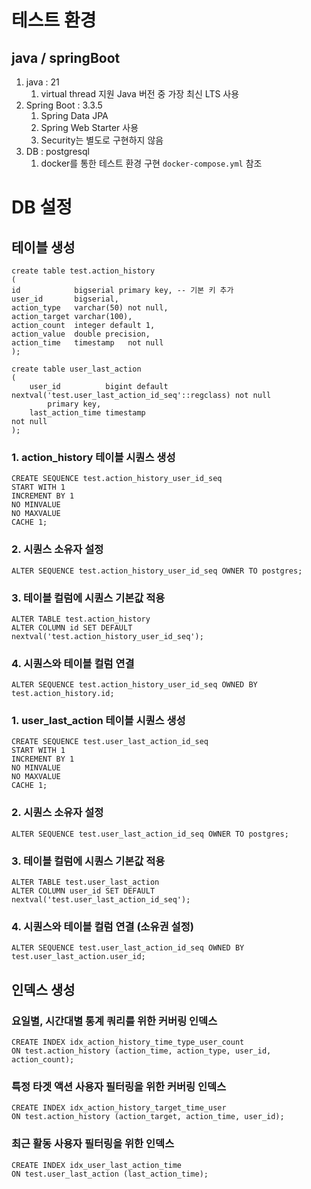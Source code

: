 # 테스트 환경
## java / springBoot
1. java : 21
    1. virtual thread 지원 Java 버전 중 가장 최신 LTS 사용 
2. Spring Boot : 3.3.5 
   1. Spring Data JPA
   2. Spring Web Starter 사용
   3. Security는 별도로 구현하지 않음
3. DB : postgresql
    1. docker를 통한 테스트 환경 구현 `docker-compose.yml` 참조

# DB 설정
## 테이블 생성
```postgresql
create table test.action_history
(
id            bigserial primary key, -- 기본 키 추가
user_id       bigserial,
action_type   varchar(50) not null,
action_target varchar(100),
action_count  integer default 1,
action_value  double precision,
action_time   timestamp   not null
);

create table user_last_action
(
    user_id          bigint default nextval('test.user_last_action_id_seq'::regclass) not null
        primary key,
    last_action_time timestamp                                                        not null
);
```

### 1. action_history 테이블 시퀀스 생성
```postgresql
CREATE SEQUENCE test.action_history_user_id_seq
START WITH 1
INCREMENT BY 1
NO MINVALUE
NO MAXVALUE
CACHE 1;
```

### 2. 시퀀스 소유자 설정
```postgresql
ALTER SEQUENCE test.action_history_user_id_seq OWNER TO postgres;
```

### 3. 테이블 컬럼에 시퀀스 기본값 적용
```postgresql
ALTER TABLE test.action_history
ALTER COLUMN id SET DEFAULT nextval('test.action_history_user_id_seq');
```

### 4. 시퀀스와 테이블 컬럼 연결
```postgresql
ALTER SEQUENCE test.action_history_user_id_seq OWNED BY test.action_history.id;
```


### 1. user_last_action 테이블 시퀀스 생성
```postgresql
CREATE SEQUENCE test.user_last_action_id_seq
START WITH 1
INCREMENT BY 1
NO MINVALUE
NO MAXVALUE
CACHE 1;
```

### 2. 시퀀스 소유자 설정
```postgresql
ALTER SEQUENCE test.user_last_action_id_seq OWNER TO postgres;
```

### 3. 테이블 컬럼에 시퀀스 기본값 적용
```postgresql
ALTER TABLE test.user_last_action
ALTER COLUMN user_id SET DEFAULT nextval('test.user_last_action_id_seq');
```

### 4. 시퀀스와 테이블 컬럼 연결 (소유권 설정)
```postgresql
ALTER SEQUENCE test.user_last_action_id_seq OWNED BY test.user_last_action.user_id;
```

## 인덱스 생성
### 요일별, 시간대별 통계 쿼리를 위한 커버링 인덱스
```postgresql
CREATE INDEX idx_action_history_time_type_user_count
ON test.action_history (action_time, action_type, user_id, action_count);
```

### 특정 타겟 액션 사용자 필터링을 위한 커버링 인덱스
```postgresql
CREATE INDEX idx_action_history_target_time_user
ON test.action_history (action_target, action_time, user_id);
```

### 최근 활동 사용자 필터링을 위한 인덱스
```postgresql
CREATE INDEX idx_user_last_action_time
ON test.user_last_action (last_action_time);
```